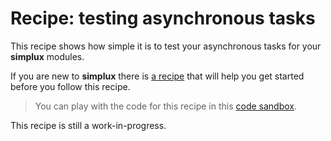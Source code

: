 # Recipe: testing asynchronous tasks

This recipe shows how simple it is to test your asynchronous tasks for your **simplux** modules.

If you are new to **simplux** there is [a recipe](../getting-started#readme) that will help you get started before you follow this recipe.

> You can play with the code for this recipe in this [code sandbox](https://codesandbox.io/s/github/MrWolfZ/simplux/tree/master/recipes/basics/testing-async-tasks).

This recipe is still a work-in-progress.
